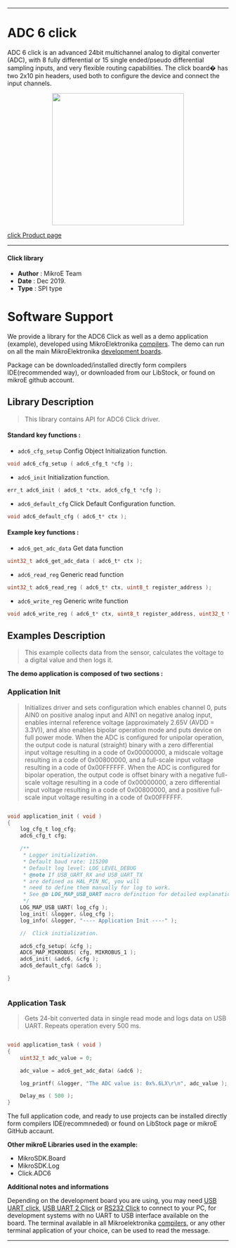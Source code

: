 
---
# ADC 6 click

ADC 6 click is an advanced 24bit multichannel analog to digital converter (ADC),
with 8 fully differential or 15 single ended/pseudo differential sampling inputs,
and very flexible routing capabilities. The click board� has two 2x10 pin headers,
used both to configure the device and connect the input channels.

<p align="center">
  <img src="https://download.mikroe.com/images/click_for_ide/adc6_click.png" height=300px>
</p>

[click Product page](https://www.mikroe.com/adc-6-click)

---


#### Click library 

- **Author**        : MikroE Team
- **Date**          : Dec 2019.
- **Type**          : SPI type


# Software Support

We provide a library for the ADC6 Click 
as well as a demo application (example), developed using MikroElektronika 
[compilers](https://shop.mikroe.com/compilers). 
The demo can run on all the main MikroElektronika [development boards](https://shop.mikroe.com/development-boards).

Package can be downloaded/installed directly form compilers IDE(recommended way), or downloaded from our LibStock, or found on mikroE github account. 

## Library Description

> This library contains API for ADC6 Click driver.

#### Standard key functions :

- `adc6_cfg_setup` Config Object Initialization function.
```c
void adc6_cfg_setup ( adc6_cfg_t *cfg );
```

- `adc6_init` Initialization function.
```c
err_t adc6_init ( adc6_t *ctx, adc6_cfg_t *cfg );
```

- `adc6_default_cfg` Click Default Configuration function.
```c
void adc6_default_cfg ( adc6_t* ctx );
```

#### Example key functions :

- `adc6_get_adc_data` Get data function
```c
uint32_t adc6_get_adc_data ( adc6_t* ctx );
```

- `adc6_read_reg` Generic read function
```c
uint32_t adc6_read_reg ( adc6_t* ctx, uint8_t register_address );
```

- `adc6_write_reg` Generic write function
```c
void adc6_write_reg ( adc6_t* ctx, uint8_t register_address, uint32_t transfer_data );
```

## Examples Description

> This example collects data from the sensor, calculates the voltage to a digital value and then logs it.

**The demo application is composed of two sections :**

### Application Init 

> Initializes driver and sets configuration which enables channel 0,
puts AIN0 on positive analog input and AIN1 on negative analog input,
enables internal reference voltage (approximately 2.65V (AVDD = 3.3V)),
and also enables bipolar operation mode and puts device on full power mode.
When the ADC is configured for unipolar operation, the output code is natural
(straight) binary with a zero differential input voltage 
resulting in a code of 0x00000000, a midscale voltage resulting in a code 
of 0x00800000, and a full-scale input voltage resulting in a code of 0x00FFFFFF.
When the ADC is configured for bipolar operation, the output code is offset
binary with a negative full-scale voltage resulting in a code of 0x00000000, 
a zero differential input voltage resulting in a code of 0x00800000, 
and a positive full-scale input voltage resulting in a code of 0x00FFFFFF.

```c

void application_init ( void )
{
    log_cfg_t log_cfg;
    adc6_cfg_t cfg;

    /** 
     * Logger initialization.
     * Default baud rate: 115200
     * Default log level: LOG_LEVEL_DEBUG
     * @note If USB_UART_RX and USB_UART_TX 
     * are defined as HAL_PIN_NC, you will 
     * need to define them manually for log to work. 
     * See @b LOG_MAP_USB_UART macro definition for detailed explanation.
     */
    LOG_MAP_USB_UART( log_cfg );
    log_init( &logger, &log_cfg );
    log_info( &logger, "---- Application Init ----" );

    //  Click initialization.

    adc6_cfg_setup( &cfg );
    ADC6_MAP_MIKROBUS( cfg, MIKROBUS_1 );
    adc6_init( &adc6, &cfg );
    adc6_default_cfg( &adc6 );

}
  
```

### Application Task

>  Gets 24-bit converted data in single read mode and logs data on USB UART. Repeats operation every 500 ms.


```c

void application_task ( void )
{
    uint32_t adc_value = 0;

    adc_value = adc6_get_adc_data( &adc6 );

    log_printf( &logger, "The ADC value is: 0x%.6LX\r\n", adc_value );

    Delay_ms ( 500 );
}

```


The full application code, and ready to use projects can be  installed directly form compilers IDE(recommneded) or found on LibStock page or mikroE GitHub accaunt.

**Other mikroE Libraries used in the example:** 

- MikroSDK.Board
- MikroSDK.Log
- Click.ADC6

**Additional notes and informations**

Depending on the development board you are using, you may need 
[USB UART click](https://shop.mikroe.com/usb-uart-click), 
[USB UART 2 Click](https://shop.mikroe.com/usb-uart-2-click) or 
[RS232 Click](https://shop.mikroe.com/rs232-click) to connect to your PC, for 
development systems with no UART to USB interface available on the board. The 
terminal available in all Mikroelektronika 
[compilers](https://shop.mikroe.com/compilers), or any other terminal application 
of your choice, can be used to read the message.



---
